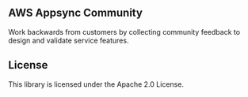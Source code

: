 ## AWS Appsync Community

Work backwards from customers by collecting community feedback to design and validate service features.

## License

This library is licensed under the Apache 2.0 License. 
